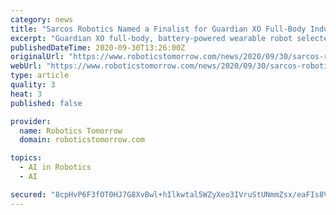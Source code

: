 ```yaml
---
category: news
title: "Sarcos Robotics Named a Finalist for Guardian XO Full-Body Industrial Exoskeleton in Fast Company’s 2020 Innovation by Design Awards"
excerpt: "Guardian XO full-body, battery-powered wearable robot selected as Finalist in Products category and for Honorable Mention in General Excellence category"
publishedDateTime: 2020-09-30T13:26:00Z
originalUrl: "https://www.roboticstomorrow.com/news/2020/09/30/sarcos-robotics-named-a-finalist-for-guardian-xo-full-body-industrial-exoskeleton-in-fast-companys-2020-innovation-by-design-awards/15766/"
webUrl: "https://www.roboticstomorrow.com/news/2020/09/30/sarcos-robotics-named-a-finalist-for-guardian-xo-full-body-industrial-exoskeleton-in-fast-companys-2020-innovation-by-design-awards/15766/"
type: article
quality: 3
heat: 3
published: false

provider:
  name: Robotics Tomorrow
  domain: roboticstomorrow.com

topics:
  - AI in Robotics
  - AI

secured: "8cpHvP6F3fOT0HJ7G8XvBwl+hIlkwtal5WZyXeo3IVruStUNmmZsx/eaFIs8VtgaGvUD6ZtlRXGJAP7ezILEOvQ79NniOAq/pweugZ7bhezn6CAKXBdZ95gWJCtRFcj4xlNblGKeRwtn/ct4aY67W6QlrZqUpaZgXiE4hi+GqRyH4tK4KChqUkRQGVcEgJ7WR5yFdJLG7/NSA0wQcA/XOfW3bfA852V6YUztTjYo2re4gIQKm2DUN9hT1P9FzTXinxnKNDp3e2F0ZChtBp2zx5FxM4unhRPIpQodsntIjo9fLjJYYWFzdFIOJG6VuD3In78W0ftAQt/tvck9eQb0hy0BJ1zem21yRTB3S7q0uL4=;jKHySUpMDdy+22UHbbNmTw=="
---
```


